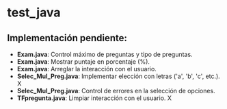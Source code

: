 # test_java

## Implementación pendiente:

- **Exam.java**: Control máximo de preguntas y tipo de preguntas.
- **Exam.java**: Mostrar puntaje en porcentaje (%).
- **Exam.java**: Arreglar la interacción con el usuario.
- **Selec_Mul_Preg.java**: Implementar elección con letras ('a', 'b', 'c', etc.). X
- **Selec_Mul_Preg.java**: Control de errores en la selección de opciones.
- **TFpregunta.java**: Limpiar interacción con el usuario. X
